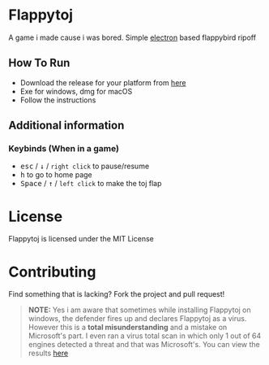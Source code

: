 # Flappytoj

A game i made cause i was bored. Simple [electron](https://www.electronjs.org) based flappybird ripoff

## How To Run
- Download the release for your platform from [here](https://github.com/amitojsingh366/Flappytoj/releases/)
- Exe for windows, dmg for macOS
- Follow the instructions

## Additional information

### Keybinds (When in a game)

- <kbd>esc</kbd> / <kbd>↓</kbd> / `right click` to pause/resume
- <kbd>h</kbd> to go to home page
- <kbd>Space</kbd> / <kbd>↑</kbd> / `left click` to make the toj flap

# License
Flappytoj is licensed under the MIT License

# Contributing
Find something that is lacking? Fork the project and pull request!

> **NOTE:** Yes i am aware that sometimes while installing Flappytoj on windows, the defender fires up and declares Flappytoj as a virus. However this is a **total misunderstanding** and a mistake on Microsoft's part. I even ran a virus total scan in which only 1 out of 64 engines detected a threat and that was Microsoft's. You can view the results [here](https://www.virustotal.com/gui/file/62c6cafd353ba3247ae7b2e64b06ae472a750a0eb1e60d4c4814a42a795c5f69/detection)
